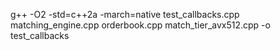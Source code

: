 g++ -O2 -std=c++2a -march=native test_callbacks.cpp matching_engine.cpp orderbook.cpp match_tier_avx512.cpp -o test_callbacks